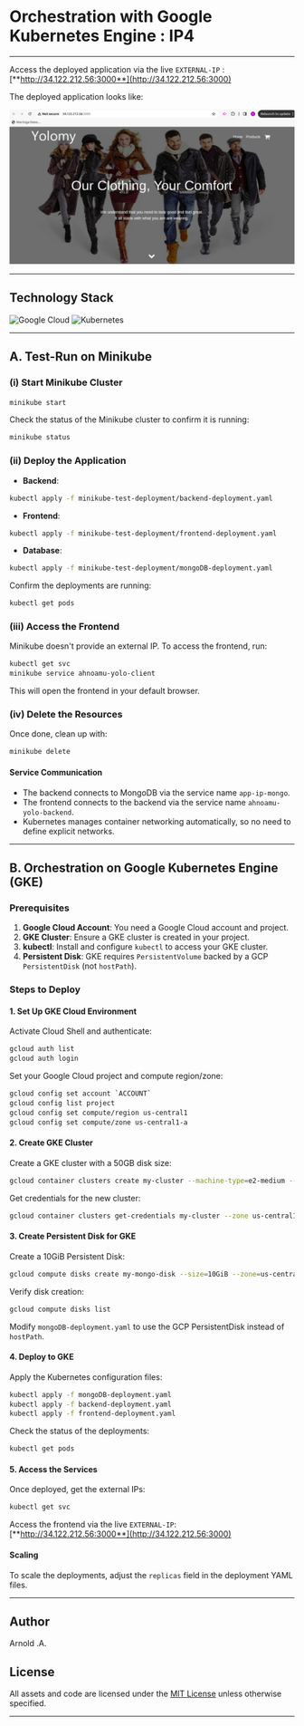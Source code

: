 # Orchestration with Google Kubernetes Engine : IP4

--------------------------------------------------------------------------------------------------------

Access the deployed application via the live `EXTERNAL-IP` : [**http://34.122.212.56:3000**](http://34.122.212.56:3000)

The deployed application looks like:

![Yolo front-end](./front-end-image.png?raw=true)


---

## Technology Stack

![Google Cloud](https://img.shields.io/badge/GoogleCloud-%234285F4.svg?style=for-the-badge&logo=google-cloud&logoColor=white)
![Kubernetes](https://img.shields.io/badge/kubernetes-%23326ce5.svg?style=for-the-badge&logo=kubernetes&logoColor=white)

---

## A. Test-Run on Minikube

### (i) Start Minikube Cluster
```sh
minikube start
```

Check the status of the Minikube cluster to confirm it is running:
```sh
minikube status
```

### (ii) Deploy the Application

- **Backend**:
```sh
kubectl apply -f minikube-test-deployment/backend-deployment.yaml
```
- **Frontend**:
```sh
kubectl apply -f minikube-test-deployment/frontend-deployment.yaml
```
- **Database**:
```sh
kubectl apply -f minikube-test-deployment/mongoDB-deployment.yaml
```

Confirm the deployments are running:
```sh
kubectl get pods
```

### (iii) Access the Frontend

Minikube doesn't provide an external IP. To access the frontend, run:
```sh
kubectl get svc
minikube service ahnoamu-yolo-client
```
This will open the frontend in your default browser.

### (iv) Delete the Resources

Once done, clean up with:
```sh
minikube delete
```

#### Service Communication

- The backend connects to MongoDB via the service name `app-ip-mongo`.
- The frontend connects to the backend via the service name `ahnoamu-yolo-backend`.
- Kubernetes manages container networking automatically, so no need to define explicit networks.

---

## B. Orchestration on Google Kubernetes Engine (GKE)

### Prerequisites

1. **Google Cloud Account**: You need a Google Cloud account and project.
2. **GKE Cluster**: Ensure a GKE cluster is created in your project.
3. **kubectl**: Install and configure `kubectl` to access your GKE cluster.
4. **Persistent Disk**: GKE requires `PersistentVolume` backed by a GCP `PersistentDisk` (not `hostPath`).

### Steps to Deploy

#### 1. Set Up GKE Cloud Environment

Activate Cloud Shell and authenticate:
```bash
gcloud auth list
gcloud auth login
```

Set your Google Cloud project and compute region/zone:
```bash
gcloud config set account `ACCOUNT`
gcloud config list project
gcloud config set compute/region us-central1
gcloud config set compute/zone us-central1-a
```

#### 2. Create GKE Cluster

Create a GKE cluster with a 50GB disk size:
```bash
gcloud container clusters create my-cluster --machine-type=e2-medium --zone us-central1-a --disk-size 50GB
```

Get credentials for the new cluster:
```bash
gcloud container clusters get-credentials my-cluster --zone us-central1-a
```

#### 3. Create Persistent Disk for GKE

Create a 10GiB Persistent Disk:
```bash
gcloud compute disks create my-mongo-disk --size=10GiB --zone=us-central1-a --type=pd-standard
```

Verify disk creation:
```bash
gcloud compute disks list
```

Modify `mongoDB-deployment.yaml` to use the GCP PersistentDisk instead of `hostPath`.

#### 4. Deploy to GKE

Apply the Kubernetes configuration files:
```bash
kubectl apply -f mongoDB-deployment.yaml
kubectl apply -f backend-deployment.yaml
kubectl apply -f frontend-deployment.yaml
```

Check the status of the deployments:
```bash
kubectl get pods
```

#### 5. Access the Services

Once deployed, get the external IPs:
```bash
kubectl get svc
```

Access the frontend via the live `EXTERNAL-IP`: [**http://34.122.212.56:3000**](http://34.122.212.56:3000)

#### Scaling

To scale the deployments, adjust the `replicas` field in the deployment YAML files.

---

## Author

Arnold .A.

## License

All assets and code are licensed under the [MIT License](https://choosealicense.com/licenses/mit/) unless otherwise specified.

---


